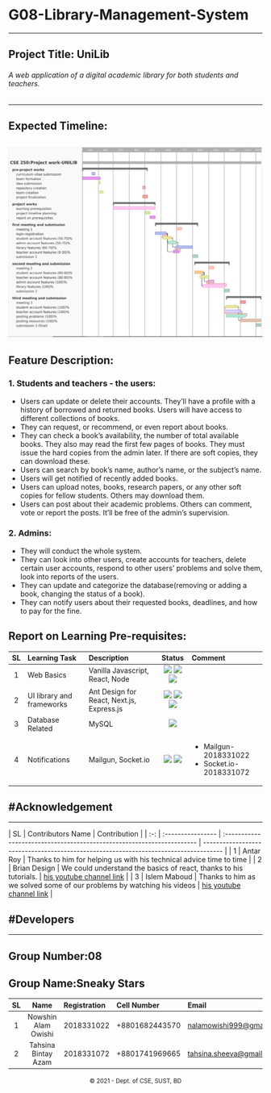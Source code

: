 # G08-Library-Management-System

---

## Project Title: UniLib

###### A web application of a digital academic library for both students and teachers.

---

## Expected Timeline:

## ![Gantt chart](gantt_chart.jpg)

## Feature Description:

### 1. Students and teachers - the users:

- Users can update or delete their accounts. They’ll have a profile with a history of borrowed and returned books. Users will have access to different collections of books.
- They can request, or recommend, or even report about books.
- They can check a book’s availability, the number of total available books. They also may read the first few pages of books. They must issue the hard copies from the admin later. If there are soft copies, they can download these.
- Users can search by book’s name, author’s name, or the subject’s name.
- Users will get notified of recently added books.
- Users can upload notes, books, research papers, or any other soft copies for fellow students. Others may download them.
- Users can post about their academic problems. Others can comment, vote or report the posts. It’ll be free of the admin’s supervision.

### 2. Admins:

- They will conduct the whole system.
- They can look into other users, create accounts for teachers, delete certain user accounts, respond to other users’ problems and solve them, look into reports of the users.
- They can update and categorize the database(removing or adding a book, changing the status of a book).
- They can notify users about their requested books, deadlines, and how to pay for the fine.

## Report on Learning Pre-requisites:

| SL  | Learning Task             | Description                               |                                                                                           Status                                                                                            | Comment                                                           |
| :-: | :------------------------ | :---------------------------------------- | :-----------------------------------------------------------------------------------------------------------------------------------------------------------------------------------------: | :---------------------------------------------------------------- |
|  1  | Web Basics                | Vanilla Javascript, React, Node           | ![ ](https://img.shields.io/badge/Vanilla%20Javascript-Learned-success) ![](https://img.shields.io/badge/React-June%201-critical) ![](https://img.shields.io/badge/Node-June%2015-critical) |
|  2  | UI library and frameworks | Ant Design for React, Next.js, Express.js |               ![](https://img.shields.io/badge/Ant-July%205-9cf) ![](https://img.shields.io/badge/Next-June%2015-9cf) ![](https://img.shields.io/badge/Express-July%201-9cf)                |
|  3  | Database Related          | MySQL                                     |                                                              ![](https://img.shields.io/badge/%20MySQL-December%201-critical)                                                               |
|  4  | Notifications             | Mailgun, Socket.io                        |                            ![](https://img.shields.io/badge/Mailgun-September%2020-important) ![](https://img.shields.io/badge/Socket.io-November%2020-inactive)                            | <ul><li>Mailgun-2018331022</li><li>Socket.io-2018331072</li></ul> |

## #Acknowledgement

---

| SL  | Contributors Name | Contribution                                                           |
| :-: | :---------------- | :--------------------------------------------------------------------- | ------------------------------------------------------------------------------------ |
|  1  | Antar Roy         | Thanks to him for helping us with his technical advice time to time    |
|  2  | Brian Design      | We could understand the basics of react, thanks to his tutorials.      | [his youtube channel link](https://www.youtube.com/channel/UCsKsymTY_4BYR-wytLjex7A) |
|  3  | Islem Maboud      | Thanks to him as we solved some of our problems by watching his videos | [his youtube channel link](https://www.youtube.com/coderone)                         |

## #Developers

---

## Group Number:08

## Group Name:Sneaky Stars

| SL  |        Name         | Registration | Cell Number    | Email                    |
| :-: | :-----------------: | :----------- | :------------- | :----------------------- |
|  1  | Nowshin Alam Owishi | 2018331022   | +8801682443570 | nalamowishi999@gmail.com |
|  2  | Tahsina Bintay Azam | 2018331072   | +8801741969665 | tahsina.sheeva@gmail.com |

<p align="center">
<small>&copy; 2021 - Dept. of CSE, SUST, BD</small>
</p>
